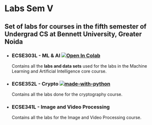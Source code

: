 # Labs Sem V

## Set of labs for courses in the fifth semester of Undergrad CS at Bennett University, Greater Noida

* ### ECSE303L - ML & AI    [![Open In Colab](https://colab.research.google.com/assets/colab-badge.svg)](https://colab.research.google.com/github/googlecolab/colabtools/blob/master/notebooks/colab-github-demo.ipynb)

    Contains all the **labs and data sets** used for the labs in the Machine Learning and Artificial Intelligence core course.

* ### ECSE352L - Crypto [![made-with-python](https://img.shields.io/badge/Made%20with-Python-1f425f.svg)](https://www.python.org/)

    Contains all the labs done for the cryptography course. 

* ### ECSE341L - Image and Video Processing
  
    Contains all the labs for the Image and Video Processing course.
